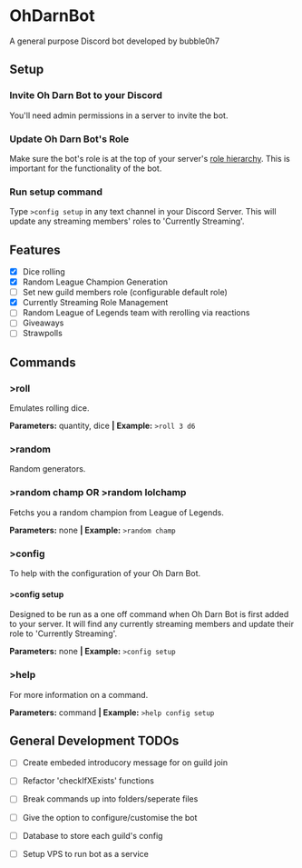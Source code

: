 # OhDarnBot
A general purpose Discord bot developed by bubble0h7

## Setup
### Invite Oh Darn Bot to your Discord
You'll need admin permissions in a server to invite the bot.
### Update Oh Darn Bot's Role
Make sure the bot's role is at the top of your server's [role hierarchy](https://support.discordapp.com/hc/en-us/articles/214836687-Role-Management-101).
This is important for the functionality of the bot.
### Run setup command
Type `>config setup` in any text channel in your Discord Server. This will update any streaming members' roles to 'Currently Streaming'.

## Features
- [x] Dice rolling
- [x] Random League Champion Generation
- [ ] Set new guild members role (configurable default role)
- [x] Currently Streaming Role Management
- [ ] Random League of Legends team with rerolling via reactions
- [ ] Giveaways
- [ ] Strawpolls

## Commands
### >roll
Emulates rolling dice.

**Parameters:** quantity, dice  **|  Example:** `>roll 3 d6`


### >random
Random generators.
### >random champ OR >random lolchamp
Fetchs you a random champion from League of Legends.

**Parameters:** none  **|  Example:** `>random champ`


### >config
To help with the configuration of your Oh Darn Bot.
#### >config setup
Designed to be run as a one off command when Oh Darn Bot is first added to your server. It will find any currently streaming members and update their role to 'Currently Streaming'.

**Parameters:** none  **|  Example:** `>config setup`


### >help
For more information on a command.

**Parameters:** command  **|  Example:** `>help config setup`



## General Development TODOs
- [ ] Create embeded introducory message for on guild join
- [ ] Refactor 'checkIfXExists' functions
- [ ] Break commands up into folders/seperate files
- [ ] Give the option to configure/customise the bot
- [ ] Database to store each guild's config
- [ ] Setup VPS to run bot as a service

